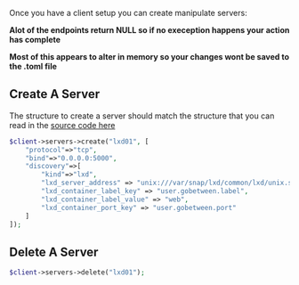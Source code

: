 Once you have a client setup you can create manipulate servers:

**Alot of the endpoints return NULL so if no exeception happens your action has complete**

**Most of this appears to alter in memory so your changes wont be saved to the .toml file**

## Create A Server

The structure to create a server should match the structure that you can
read in the [source code here](https://github.com/yyyar/gobetween/blob/df44a9706000442463cf82bb4f5b86a283aa78ab/config/config.go#L98)

```php
$client->servers->create("lxd01", [
    "protocol"=>"tcp",
    "bind"=>"0.0.0.0:5000",
    "discovery"=>[
        "kind"=>"lxd",
        "lxd_server_address" => "unix:///var/snap/lxd/common/lxd/unix.socket",
        "lxd_container_label_key" => "user.gobetween.label",
        "lxd_container_label_value" => "web",
        "lxd_container_port_key" => "user.gobetween.port"
    ]
]);
```

## Delete A Server

```php
$client->servers->delete("lxd01");
```
